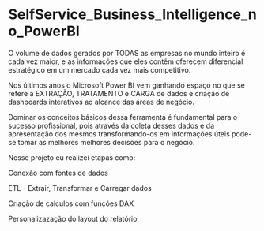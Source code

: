 # SelfService_Business_Intelligence_no_PowerBI
 
O volume de dados gerados por TODAS as empresas no mundo inteiro é cada vez maior, e as informações que eles contêm oferecem diferencial estratégico em um mercado cada vez mais competitivo.

Nos últimos anos o Microsoft Power BI vem ganhando espaço no que se refere a EXTRAÇÃO, TRATAMENTO e CARGA de dados e criação de dashboards interativos ao alcance das áreas de negócio.

Dominar os conceitos básicos dessa ferramenta é fundamental para o sucesso profissional, pois através da coleta desses dados e da apresentação dos mesmos transformando-os em informações úteis pode-se tomar as melhores melhores decisões para o negócio.

Nesse projeto eu realizei etapas como:

Conexão com fontes de dados

ETL - Extrair, Transformar e Carregar dados

Criação de calculos com funções DAX

Personalizazação do layout do relatório

